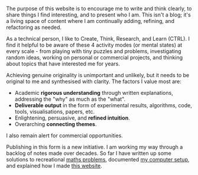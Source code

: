 The purpose of this website is to encourage me to write and think clearly, to share things I find interesting, and to present who I am. This isn't a blog; it's a living space of content where I am continually adding, refining, and refactoring as needed.

As a technical person, I like to Create, Think, Research, and Learn (CTRL). I find it helpful to be aware of these 4 activity modes (or mental states) at every scale - from playing with tiny puzzles and problems, investigating random ideas, working on personal or commercial projects, and thinking about topics that have interested me for years.

Achieving genuine originality is unimportant and unlikely, but it needs to be original to me and synthesised with clarity. The factors I value most are:

- Academic **rigorous understanding** through written explanations, addressing the "why" as much as the "what".
- **Deliverable output** in the form of experimental results, algorithms, code, tools, visualisations, papers, etc.
- Enlightening, persuasive, and **refined intuition**.
- Overarching **connecting themes**.

I also remain alert for commercial opportunities.

Publishing in this form is a new initiative. I am working my way through a backlog of notes made over decades. So far I have written up some solutions to recreational [maths problems](../maths-problems/index.html), documented [my computer setup](../my-setup/index.html), and explained how I made [this website](../building-this-website/index.html).
